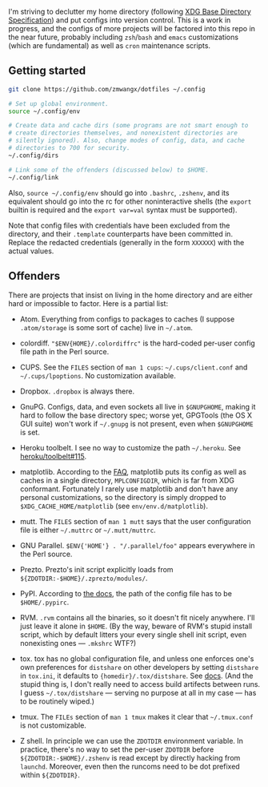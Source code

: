 I'm striving to declutter my home directory (following [XDG Base Directory Specification](http://standards.freedesktop.org/basedir-spec/basedir-spec-latest.html)) and put configs into version control. This is a work in progress, and the configs of more projects will be factored into this repo in the near future, probably including `zsh`/`bash` and `emacs` customizations (which are fundamental) as well as `cron` maintenance scripts.

## Getting started

```zsh
git clone https://github.com/zmwangx/dotfiles ~/.config

# Set up global environment.
source ~/.config/env

# Create data and cache dirs (some programs are not smart enough to
# create directories themselves, and nonexistent directories are
# silently ignored). Also, change modes of config, data, and cache
# directories to 700 for security.
~/.config/dirs

# Link some of the offenders (discussed below) to $HOME.
~/.config/link
```

Also, `source ~/.config/env` should go into `.bashrc`, `.zshenv`, and its equivalent should go into the rc for other noninteractive shells (the `export` builtin is required and the `export var=val` syntax must be supported).

Note that config files with credentials have been excluded from the directory, and their `.template` counterparts have been committed in. Replace the redacted credentials (generally in the form `XXXXXX`) with the actual values.

## Offenders

There are projects that insist on living in the home directory and are either hard or impossible to factor. Here is a partial list:

* Atom. Everything from configs to packages to caches (I suppose `.atom/storage` is some sort of cache) live in `~/.atom`.

* colordiff. `"$ENV{HOME}/.colordiffrc"` is the hard-coded per-user config file path in the Perl source.

* CUPS. See the `FILES` section of `man 1 cups`: `~/.cups/client.conf` and `~/.cups/lpoptions`. No customization available.

* Dropbox. `.dropbox` is always there.

* GnuPG. Configs, data, and even sockets all live in `$GNUPGHOME`, making it hard to follow the base directory spec; worse yet, GPGTools (the OS X GUI suite) won't work if `~/.gnupg` is not present, even when `$GNUPGHOME` is set.

* Heroku toolbelt. I see no way to customize the path `~/.heroku`. See [heroku/toolbelt#115](https://github.com/heroku/toolbelt/issues/115).

* matplotlib. According to the [FAQ](http://matplotlib.org/faq/environment_variables_faq.html#envvar-MPLCONFIGDIR), matplotlib puts its config as well as caches in a single directory, `MPLCONFIGDIR`, which is far from XDG conformant. Fortunately I rarely use matplotlib and don't have any personal customizations, so the directory is simply dropped to `$XDG_CACHE_HOME/matplotlib` (see `env/env.d/matplotlib`).

* mutt. The `FILES` section of `man 1 mutt` says that the user configuration file is either `~/.muttrc` or `~/.mutt/muttrc`.

* GNU Parallel. `$ENV{'HOME'} . "/.parallel/foo"` appears everywhere in the Perl source.

* Prezto. Prezto's init script explicitly loads from `${ZDOTDIR:-$HOME}/.zprezto/modules/`.

* PyPI. According to [the docs](https://docs.python.org/3/distutils/packageindex.html#pypirc), the path of the config file has to be `$HOME/.pypirc`.

* RVM. `.rvm` contains all the binaries, so it doesn't fit nicely anywhere. I'll just leave it alone in `$HOME`. (By the way, beware of RVM's stupid install script, which by default litters your every single shell init script, even nonexisting ones — `.mkshrc` WTF?)

* tox. tox has no global configuration file, and unless one enforces one's own preferences for `distshare` on other developers by setting `distshare` in `tox.ini`, it defaults to `{homedir}/.tox/distshare`. See [docs](http://codespeak.net/tox/config.html). (And the stupid thing is, I don't really need to access build artifects between runs. I guess `~/.tox/distshare` — serving no purpose at all in my case — has to be routinely wiped.)

* tmux. The `FILEs` section of `man 1 tmux` makes it clear that `~/.tmux.conf` is not customizable.

* Z shell. In principle we can use the `ZDOTDIR` environment variable. In practice, there's no way to set the per-user `ZDOTDIR` before `${ZDOTDIR:-$HOME}/.zshenv` is read except by directly hacking from `launchd`. Moreover, even then the runcoms need to be dot prefixed within `${ZDOTDIR}`.
